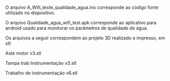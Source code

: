 O arquivo A_Wifi_teste_qualidade_agua.ino corresponde ao código fonte utilizado no dispositivo.

O arquivo Qualidade_agua_wifi_test.apk corresponde ao aplicativo para android usado para monitorar os parâmetros de qualidade de água.

Os arquivos a seguir correspondem ao projeto 3D realizado e impresso, em stl:

Aste motor v3.stl

Tampa trab Instrumentação v3.stl

Trabalho de instrumentação v6.stl
